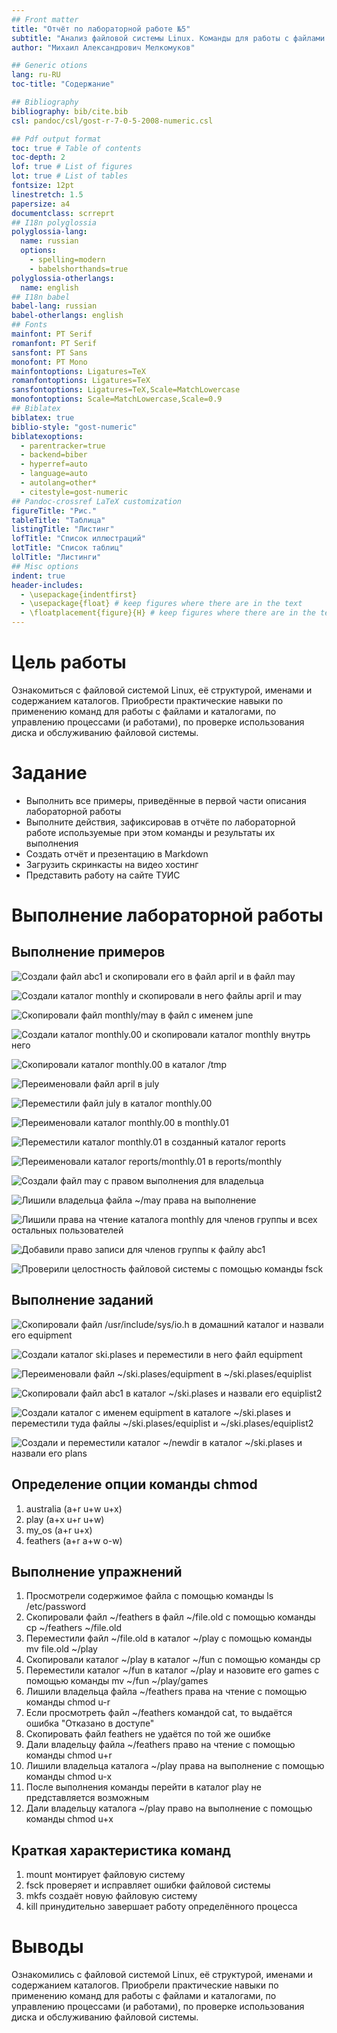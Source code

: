 ```yaml
---
## Front matter
title: "Отчёт по лабораторной работе №5"
subtitle: "Анализ файловой системы Linux. Команды для работы с файлами и каталогами"
author: "Михаил Александрович Мелкомуков"

## Generic otions
lang: ru-RU
toc-title: "Содержание"

## Bibliography
bibliography: bib/cite.bib
csl: pandoc/csl/gost-r-7-0-5-2008-numeric.csl

## Pdf output format
toc: true # Table of contents
toc-depth: 2
lof: true # List of figures
lot: true # List of tables
fontsize: 12pt
linestretch: 1.5
papersize: a4
documentclass: scrreprt
## I18n polyglossia
polyglossia-lang:
  name: russian
  options:
	- spelling=modern
	- babelshorthands=true
polyglossia-otherlangs:
  name: english
## I18n babel
babel-lang: russian
babel-otherlangs: english
## Fonts
mainfont: PT Serif
romanfont: PT Serif
sansfont: PT Sans
monofont: PT Mono
mainfontoptions: Ligatures=TeX
romanfontoptions: Ligatures=TeX
sansfontoptions: Ligatures=TeX,Scale=MatchLowercase
monofontoptions: Scale=MatchLowercase,Scale=0.9
## Biblatex
biblatex: true
biblio-style: "gost-numeric"
biblatexoptions:
  - parentracker=true
  - backend=biber
  - hyperref=auto
  - language=auto
  - autolang=other*
  - citestyle=gost-numeric
## Pandoc-crossref LaTeX customization
figureTitle: "Рис."
tableTitle: "Таблица"
listingTitle: "Листинг"
lofTitle: "Список иллюстраций"
lotTitle: "Список таблиц"
lolTitle: "Листинги"
## Misc options
indent: true
header-includes:
  - \usepackage{indentfirst}
  - \usepackage{float} # keep figures where there are in the text
  - \floatplacement{figure}{H} # keep figures where there are in the text
---
```


# Цель работы

Ознакомиться с файловой системой Linux, её структурой, именами и содержанием каталогов. Приобрести практические навыки по применению команд для работы с файлами и каталогами, по управлению процессами (и работами), по проверке использования диска и обслуживанию файловой системы.

# Задание

- Выполнить все примеры, приведённые в первой части описания лабораторной работы
- Выполните действия, зафиксировав в отчёте по лабораторной работе используемые при этом команды и результаты их выполнения
- Создать отчёт и презентацию в Markdown
- Загрузить скринкасты на видео хостинг
- Представить работу на сайте ТУИС

# Выполнение лабораторной работы

## Выполнение примеров

![Создали файл abc1 и скопировали его в файл april и в файл may](image/1.png)

![Создали каталог monthly и скопировали в него файлы april и may](image/2.png)

![Скопировали файл monthly/may в файл с именем june](image/3.png)

![Создали каталог monthly.00 и скопировали каталог monthly внутрь него](image/4.png)

![Скопировали каталог monthly.00 в каталог /tmp](image/5.png)

![Переименовали файл april в july](image/6.png)

![Переместили файл july в каталог monthly.00](image/7.png)

![Переименовали каталог monthly.00 в monthly.01](image/8.png)

![Переместили каталог monthly.01 в созданный каталог reports](image/9.png)

![Переименовали каталог reports/monthly.01 в reports/monthly](image/10.png)

![Создали файл may с правом выполнения для владельца](image/11.png)

![Лишили владельца файла ~/may права на выполнение](image/12.png)

![Лишили права на чтение каталога monthly для членов группы и всех остальных пользователей](image/13.png)

![Добавили право записи для членов группы к файлу abc1](image/14.png)

![Проверили целостность файловой системы с помощью команды fsck](image/15.png)

## Выполнение заданий

![Скопировали файл /usr/include/sys/io.h в домашний каталог и назвали его equipment](image/16.png)

![Создали каталог ski.plases и переместили в него файл equipment](image/17.png)

![Переименовали файл ~/ski.plases/equipment в ~/ski.plases/equiplist](image/18.png)

![Скопировали файл abc1 в каталог ~/ski.plases и назвали его equiplist2](image/19.png)

![Создали каталог с именем equipment в каталоге ~/ski.plases и переместили туда файлы ~/ski.plases/equiplist и ~/ski.plases/equiplist2](image/20.png)

![Создали и переместили каталог ~/newdir в каталог ~/ski.plases и назвали его plans](image/21.png)

## Определение опции команды chmod

1. australia (a+r u+w u+x)
2. play (a+x u+r u+w)
3. my_os (a+r u+x)
4. feathers (a+r a+w o-w)

## Выполнение упражнений

1. Просмотрели содержимое файла с помощью команды ls /etc/password
2. Скопировали файл ~/feathers в файл ~/file.old с помощью команды cp ~/feathers ~/file.old
3. Переместили файл ~/file.old в каталог ~/play с помощью команды mv file.old ~/play
4. Скопировали каталог ~/play в каталог ~/fun с помощью команды cp
5. Переместили каталог ~/fun в каталог ~/play и назовите его games с помощью команды mv ~/fun ~/play/games
6. Лишили владельца файла ~/feathers права на чтение с помощью команды chmod u-r
7. Если просмотреть файл ~/feathers командой cat, то выдаётся ошибка "Отказано в доступе"
8. Скопировать файл feathers не удаётся по той же ошибке
9. Дали владельцу файла ~/feathers право на чтение с помощью команды chmod u+r
10. Лишили владельца каталога ~/play права на выполнение с помощью команды chmod u-x
11. После выполнения команды перейти в каталог play не представляется возможным
12. Дали владельцу каталога ~/play право на выполнение с помощью команды chmod u+x

## Краткая характеристика команд

1. mount монтирует файловую систему
2. fsck проверяет и исправляет ошибки файловой системы
3. mkfs создаёт новую файловую систему
4. kill принудительно завершает работу определённого процесса

# Выводы

Ознакомились с файловой системой Linux, её структурой, именами и содержанием каталогов. Приобрели практические навыки по применению команд для работы с файлами и каталогами, по управлению процессами (и работами), по проверке использования диска и обслуживанию файловой системы.

